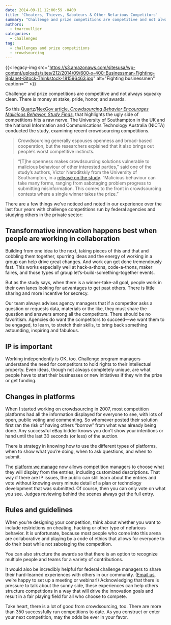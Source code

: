 ```yaml
---
date: 2014-09-11 12:00:59 -0400
title: 'Cheaters, Thieves, Saboteurs & Other Nefarious Competitors'
summary: "Challenge and prize competitions are competitive and not always squeaky clean. There are a few things we've noticed and noted in our experience over the last four years with challenge competitions run by federal agencies and studying others in the private sector."
authors:
  - tmarcoullier
categories:
  - Challenges
tag:
  - challenges and prize competitions
  - crowdsourcing
---
```


{{< legacy-img src="https://s3.amazonaws.com/sitesusa/wp-content/uploads/sites/212/2014/09/600-x-400-Businessman-Fighting-Bplanet-iStock-Thinkstock-181596463.jpg" alt="Fighting businessmen" caption="" >}} 

Challenge and prize competitions are competitive and not always squeaky clean. There is money at stake, pride, honor, and awards.

So this [Quartz](http://qz.com/261138/crowdsourcing-competitions-encourage-malicious-behavior-study-finds/)/[NexGov article, _Crowdsourcing Behavior Encourages Malicious Behavior, Study Finds_](http://www.nextgov.com/big-data/2014/09/crowdsourcing-competitions-encourage-malicious-behavior-study-finds/93410/), that highlights the ugly side of competitions hits a raw nerve. The University of Southampton in the UK and the National Information and Communications Technology Australia (NICTA) conducted the study, examining recent crowdsourcing competitions.

> Crowdsourcing generally espouses openness and broad-based cooperation, but the researchers explained that it also brings out people’s worst competitive instincts.
  
> “[T]he openness makes crowdsourcing solutions vulnerable to malicious behaviour of other interested parties,” said one of the study’s authors, Victor Naroditskiy from the University of Southampton, in a [release on the study](http://www.eurekalert.org/pub_releases/2014-09/uos-rfc090314.php). “Malicious behaviour can take many forms, ranging from sabotaging problem progress to submitting misinformation. This comes to the front in crowdsourcing contests where a single winner takes the prize.”

There are a few things we&#8217;ve noticed and noted in our experience over the last four years with challenge competitions run by federal agencies and studying others in the private sector:

## Transformative innovation happens best when people are working in collaboration

Building from one idea to the next, taking pieces of this and that and cobbling them together, spurring ideas and the energy of working in a group can help drive great changes. And work can get done tremendously fast. This works especially well at hack-a-thons, code-a-thons, maker faires, and those types of group let&#8217;s-build-something-together events.

But as the study says, when there is a winner-take-all goal, people work in their own lanes looking for advantages to get past others. There is little sharing and more incentive for secrecy.

Our team always advises agency managers that if a competitor asks a question or requests data, materials or the like, they must share the question and answers among all the competitors. There should be no favoritism. Agencies do want the competitors to succeed—we want them to be engaged, to learn, to stretch their skills, to bring back something astounding, inspiring and fabulous.

## IP is important

Working independently is OK, too. Challenge program managers understand the need for competitors to hold rights to their intellectual property. Even ideas, though not always completely unique, are what people have to start their businesses or new initiatives if they win the prize or get funding.

## Changes in platforms

When I started working on crowdsourcing in 2007, most competition platforms had all the information displayed for everyone to see, with lots of open, public voting and commenting. So whomever posted their solution first ran the risk of having others &#8220;borrow&#8221; from what was already being done. Any successful eBay bidder knows you don&#8217;t show your intentions or hand until the last 30 seconds (or less) of the auction.

There is strategy in knowing how to use the different types of platforms, when to show what you&#8217;re doing, when to ask questions, and when to submit.

The [platform we manage](https://www.challenge.gov/) now allows competition managers to choose what they will display from the entries, including customized descriptions. That way if there are IP issues, the public can still learn about the entries and vote without knowing every minute detail of a plan or technology development that was submitted. Of course, then you can only vote on what you see. Judges reviewing behind the scenes always get the full entry.

## Rules and guidelines

When you&#8217;re designing your competition, think about whether you want to include restrictions on cheating, hacking or other type of nefarious behavior. It is unfortunate, because most people who come into this arena are collaborative and playing by a code of ethics that allows for everyone to do their best while not sabotaging the competition.

You can also structure the awards so that there is an option to recognize multiple people and teams for a variety of contributions.

It would also be incredibly helpful for federal challenge managers to share their hard-learned experiences with others in our community. ([Email us](mailto:challenge@gsa.gov), we&#8217;re happy to set up a meeting or webinar!) Acknowledging that there is pressure to talk about the sunny side, these experiences can help others structure competitions in a way that will drive the innovation goals and result in a fair playing field for all who choose to compete.

Take heart, there is a lot of good from crowdsourcing, too. There are more than 350 successfully run competitions to date. As you construct or enter your next competition, may the odds be ever in your favor.